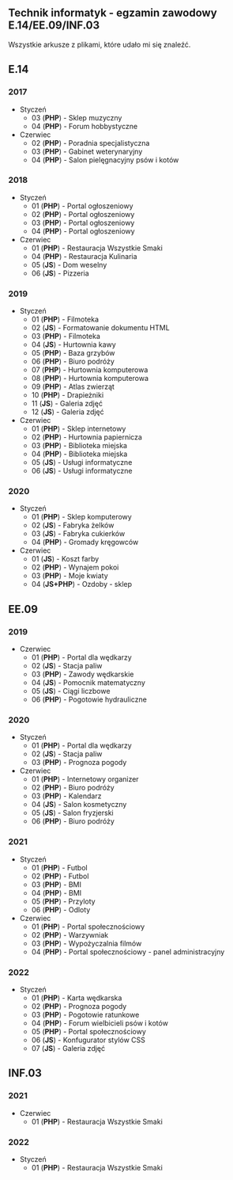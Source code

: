## Technik informatyk - egzamin zawodowy E.14/EE.09/INF.03
Wszystkie arkusze z plikami, które udało mi się znaleźć.

## E.14
### 2017
- Styczeń
  - 03 (**PHP**) - Sklep muzyczny
  - 04 (**PHP**) - Forum hobbystyczne
- Czerwiec
  - 02 (**PHP**) - Poradnia specjalistyczna
  - 03 (**PHP**) - Gabinet weterynaryjny
  - 04 (**PHP**) - Salon pielęgnacyjny psów i kotów 
### 2018
- Styczeń
  - 01 (**PHP**) - Portal ogłoszeniowy
  - 02 (**PHP**) - Portal ogłoszeniowy 
  - 03 (**PHP**) - Portal ogłoszeniowy 
  - 04 (**PHP**) - Portal ogłoszeniowy 
- Czerwiec
  - 01 (**PHP**) - Restauracja Wszystkie Smaki
  - 04 (**PHP**) - Restauracja Kulinaria
  - 05 (**JS**) - Dom weselny 
  - 06 (**JS**) - Pizzeria 
### 2019
- Styczeń
  - 01 (**PHP**) - Filmoteka
  - 02 (**JS**) - Formatowanie dokumentu HTML
  - 03 (**PHP**) - Filmoteka
  - 04 (**JS**) - Hurtownia kawy
  - 05 (**PHP**) - Baza grzybów 
  - 06 (**PHP**) - Biuro podróży 
  - 07 (**PHP**) - Hurtownia komputerowa
  - 08 (**PHP**) - Hurtownia komputerowa
  - 09 (**PHP**) - Atlas zwierząt 
  - 10 (**PHP**) - Drapieżniki 
  - 11 (**JS**) - Galeria zdjęć 
  - 12 (**JS**) - Galeria zdjęć 
- Czerwiec
  - 01 (**PHP**) - Sklep internetowy 
  - 02 (**PHP**) - Hurtownia papiernicza
  - 03 (**PHP**) - Biblioteka miejska
  - 04 (**PHP**) - Biblioteka miejska
  - 05 (**JS**) - Usługi informatyczne 
  - 06 (**JS**) - Usługi informatyczne 
### 2020
- Styczeń
  - 01 (**PHP**) - Sklep komputerowy
  - 02 (**JS**) - Fabryka żelków 
  - 03 (**JS**) - Fabryka cukierków 
  - 04 (**PHP**) - Gromady kręgowców 
- Czerwiec
  - 01 (**JS**) - Koszt farby
  - 02 (**PHP**) - Wynajem pokoi 
  - 03 (**PHP**) - Moje kwiaty
  - 04 (**JS+PHP**) - Ozdoby - sklep

## EE.09
### 2019
- Czerwiec
  - 01 (**PHP**) - Portal dla wędkarzy
  - 02 (**JS**) - Stacja paliw
  - 03 (**PHP**) - Zawody wędkarskie 
  - 04 (**JS**) - Pomocnik matematyczny
  - 05 (**JS**) - Ciągi liczbowe
  - 06 (**PHP**) - Pogotowie hydrauliczne 
### 2020
- Styczeń
  - 01 (**PHP**) - Portal dla wędkarzy 
  - 02 (**JS**) - Stacja paliw
  - 03 (**PHP**) - Prognoza pogody
- Czerwiec
  - 01 (**PHP**) - Internetowy organizer
  - 02 (**PHP**) - Biuro podróży 
  - 03 (**PHP**) - Kalendarz 
  - 04 (**JS**) - Salon kosmetyczny
  - 05 (**JS**) - Salon fryzjerski 
  - 06 (**PHP**) - Biuro podróży 
### 2021
- Styczeń
  - 01 (**PHP**) - Futbol
  - 02 (**PHP**) - Futbol
  - 03 (**PHP**) - BMI
  - 04 (**PHP**) - BMI
  - 05 (**PHP**) - Przyloty
  - 06 (**PHP**) - Odloty
- Czerwiec
  - 01 (**PHP**) - Portal społecznościowy 
  - 02 (**PHP**) - Warzywniak
  - 03 (**PHP**) - Wypożyczalnia filmów 
  - 04 (**PHP**) - Portal społecznościowy - panel administracyjny 
### 2022
- Styczeń
  - 01 (**PHP**) - Karta wędkarska 
  - 02 (**PHP**) - Prognoza pogody 
  - 03 (**PHP**) - Pogotowie ratunkowe 
  - 04 (**PHP**) - Forum wielbicieli psów i kotów 
  - 05 (**PHP**) - Portal społecznościowy
  - 06 (**JS**) - Konfugurator stylów CSS
  - 07 (**JS**) - Galeria zdjęć 

## INF.03
### 2021
- Czerwiec
  - 01 (**PHP**) - Restauracja Wszystkie Smaki
### 2022
- Styczeń
  - 01 (**PHP**) - Restauracja Wszystkie Smaki
